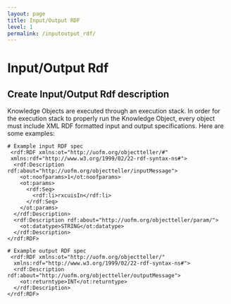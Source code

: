 ```yaml
---
layout: page
title: Input/Output RDF
level: 1
permalink: /inputoutput_rdf/
---
```

# Input/Output Rdf

## Create Input/Output Rdf description

Knowledge Objects are executed through an execution stack. In order for the execution stack to properly run the Knowledge Object, every object must include XML RDF formatted input and output specifications. Here are some examples:

```
# Example input RDF spec
 <rdf:RDF xmlns:ot="http://uofm.org/objectteller/#"
 xmlns:rdf="http://www.w3.org/1999/02/22-rdf-syntax-ns#">
  <rdf:Description rdf:about="http://uofm.org/objectteller/inputMessage">
    <ot:noofparams>1</ot:noofparams>
    <ot:params>
      <rdf:Seq>
        <rdf:li>rxcuisIn</rdf:li>
      </rdf:Seq>
    </ot:params>
  </rdf:Description>
  <rdf:Description rdf:about="http://uofm.org/objectteller/param/">
    <ot:datatype>STRING</ot:datatype>
  </rdf:Description>
</rdf:RDF>
```

```
# Example output RDF spec
 <rdf:RDF xmlns:ot="http://uofm.org/objectteller/"
  xmlns:rdf="http://www.w3.org/1999/02/22-rdf-syntax-ns#">
  <rdf:Description rdf:about="http://uofm.org/objectteller/outputMessage">
    <ot:returntype>INT</ot:returntype>
  </rdf:Description>
</rdf:RDF>
```
